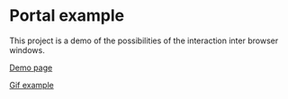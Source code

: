 # Portal example

This project is a demo of the possibilities of the interaction inter browser windows.

[Demo page](https://yurigodke.github.io/portal-demo/)

[Gif example](https://yurigodke.github.io/portal-demo/demo.gif)
